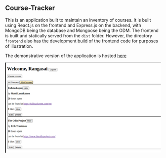 ## Course-Tracker
This is an application built to maintain an inventory of courses. It is built using React.js on the frontend and Express.js on the backend, with MongoDB being the database and Mongoose being the ODM. The frontend is built and statically served from the `dist` folder. However, the directory `frontend` also has the development build of the frontend code for purposes of illustration.

The demonstrative version of the application is hosted [here](https://course-tracker-mw6v.onrender.com/)

![Working version of the app](image-1.png)
